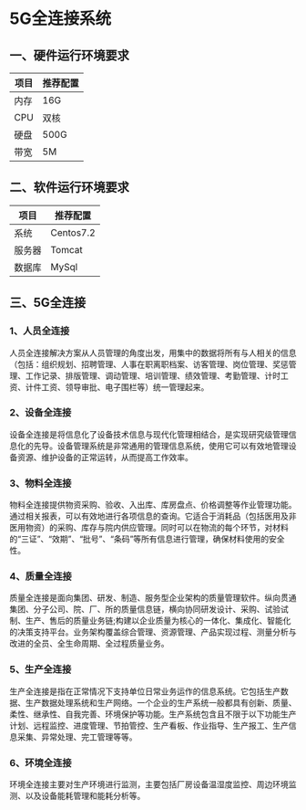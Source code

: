 ﻿# 5G全连接系统
## 一、硬件运行环境要求
项目 | 推荐配置
---- | -----
内存	| 16G
CPU	| 双核
硬盘	| 500G
带宽	| 5M
## 二、软件运行环境要求
项目	| 推荐配置
---- | -----
系统	| Centos7.2
服务器	| Tomcat
数据库	| MySql
## 三、5G全连接
### 1、人员全连接	
人员全连接解决方案从人员管理的角度出发，用集中的数据将所有与人相关的信息（包括：组织规划、招聘管理、人事在职离职档案、访客管理、岗位管理、奖惩管理、工作记录、排版管理、调动管理、培训管理、绩效管理、考勤管理、计时工资、计件工资、领导审批、电子围栏等）统一管理起来。
### 2、设备全连接	
设备全连接是将信息化了设备技术信息与现代化管理相结合，是实现研究级管理信息化的先导。设备管理系统是非常通用的管理信息系统，使用它可以有效地管理设备资源、维护设备的正常运转，从而提高工作效率。
### 3、物料全连接
物料全连接提供物资采购、验收、入出库、库房盘点、价格调整等作业管理功能。通过相关报表，可以有效地进行各项信息的查询。它适合于消耗品（包括医用及非医用物资）的采购、库存与院内供应管理。同时可以在物流的每个环节，对材料的“三证”、“效期”、“批号”、“条码”等所有信息进行管理，确保材料使用的安全性。
### 4、质量全连接	
质量全连接是面向集团、研发、制造、服务型企业架构的质量管理软件。纵向贯通集团、分子公司、院、厂、所的质量信息链，横向协同研发设计、采购、试验试制、生产、售后的质量业务链;构建以企业质量为核心的一体化、集成化、智能化的决策支持平台。业务架构覆盖综合管理、资源管理、产品实现过程、测量分析与改进的全员、全生命周期、全过程质量业务。
### 5、生产全连接	
生产全连接是指在正常情况下支持单位日常业务运作的信息系统。它包括生产数据、生产数据处理系统和生产网络。一个企业的生产系统一般都具有创新、质量、柔性、继承性、自我完善、环境保护等功能。生产系统包含且不限于以下功能生产计划、远程监控、进度管理、节拍管控、生产看板、作业指导、生产报工、生产信息采集、异常处理、完工管理等等。
### 6、环境全连接	
环境全连接主要对生产环境进行监测，主要包括厂房设备温湿度监控、周边环境监测、以及设备能耗管理和能耗分析等。